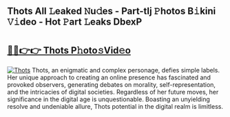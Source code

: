 ## Thots All 𝙻eaked 𝙽u𝚍es - Part-tIj 𝙿hotos B𝚒kini 𝚅𝚒deo - Hot 𝙿art 𝙻eaks DbexP

# <h2><a href="http://ld1emn.urlbe.top/?page=Thots">🔗🔗👉👉 Thots P𝚑oto𝚜Vid𝚎o</a></h2>

[![Thots](https://i.imgur.com/eBuTRDB.gif)](http://ld1emn.urlbe.top/?page=Thots)
Thots, an enigmatic and complex personage, defies simple labels. Her unique approach to creating an online presence has fascinated and provoked observers, generating debates on morality, self-representation, and the intricacies of digital societies. Regardless of her future moves, her significance in the digital age is unquestionable. Boasting an unyielding resolve and undeniable allure, Thots potential in the digital realm is limitless.
